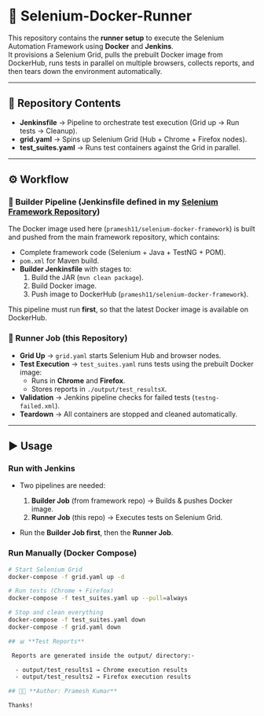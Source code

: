 # 🚀 Selenium-Docker-Runner

This repository contains the **runner setup** to execute the Selenium Automation Framework using **Docker** and **Jenkins**.  
It provisions a Selenium Grid, pulls the prebuilt Docker image from DockerHub, runs tests in parallel on multiple browsers, collects reports, and then tears down the environment automatically.

---
## 📂 Repository Contents
- **Jenkinsfile** → Pipeline to orchestrate test execution (Grid up → Run tests → Cleanup).  
- **grid.yaml** → Spins up Selenium Grid (Hub + Chrome + Firefox nodes).  
- **test_suites.yaml** → Runs test containers against the Grid in parallel.  
---

## ⚙️ Workflow

### 🔹 Builder Pipeline (Jenkinsfile defined in my [Selenium Framework Repository](https://github.com/pramesh01/selenium-dockerized-test-automation-framework))
The Docker image used here (`pramesh11/selenium-docker-framework`) is built and pushed from the main framework repository, which contains:
- Complete framework code (Selenium + Java + TestNG + POM).  
- `pom.xml` for Maven build.  
- **Builder Jenkinsfile** with stages to:
  1. Build the JAR (`mvn clean package`).  
  2. Build Docker image.  
  3. Push image to DockerHub (`pramesh11/selenium-docker-framework`).  

This pipeline must run **first**, so that the latest Docker image is available on DockerHub.

### 🔹 Runner Job (this Repository)
- **Grid Up** → `grid.yaml` starts Selenium Hub and browser nodes.  
- **Test Execution** → `test_suites.yaml` runs tests using the prebuilt Docker image:
  - Runs in **Chrome** and **Firefox**.  
  - Stores reports in `./output/test_resultsX`.  
- **Validation** → Jenkins pipeline checks for failed tests (`testng-failed.xml`).  
- **Teardown** → All containers are stopped and cleaned automatically.  

---
## ▶️ Usage

### Run with Jenkins
- Two pipelines are needed:
  1. **Builder Job** (from framework repo) → Builds & pushes Docker image.  
  2. **Runner Job** (this repo) → Executes tests on Selenium Grid.  

- Run the **Builder Job first**, then the **Runner Job**.  

### Run Manually (Docker Compose)
```bash
# Start Selenium Grid
docker-compose -f grid.yaml up -d

# Run tests (Chrome + Firefox)
docker-compose -f test_suites.yaml up --pull=always

# Stop and clean everything
docker-compose -f test_suites.yaml down
docker-compose -f grid.yaml down

## 📊 **Test Reports**

 Reports are generated inside the output/ directory:-

  - output/test_results1 → Chrome execution results
  - output/test_results2 → Firefox execution results

## 👨‍💻 **Author: Pramesh Kumar**

Thanks!
